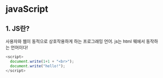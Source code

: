 # javaScript

## 1. JS란?
사용자와 웹이 동적으로 상호작용하게 하는 프로그래밍 언어. js는 html 웨에서 동작하는 언어이다! 
```ex.js
<script>
  document.write(1+1 + "<br>");
  document.write("hello!");
</script>
```
